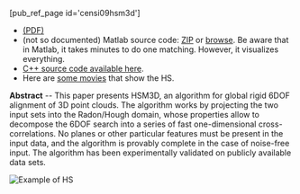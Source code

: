 <!-- 
title: "HSM3D: Feature-Less Global 6DOF Scan-Matching in the Hough/Radon Domain"
Date: 2008-09-13
inMenu: true
orderInfo: -300
PURL: https://purl.org/censi/2008/hsm3d
elinkAttrs:
   :link_text: HSM3D

 -->

[pub_ref_page id='censi09hsm3d']

  - [(PDF)](https://purl.org/censi/research/2009-icra-hsm3d.pdf)
  - (not so documented) Matlab source code: [ZIP] or [browse]. Be aware that in Matlab, it takes minutes
    to do one matching. However, it visualizes everything.
  - [C++ source code available here][cpp].
  - Here are [some movies][movies] that show the HS.

**Abstract** -- This paper presents HSM3D, an algorithm for global rigid
6DOF alignment of 3D point clouds. The algorithm works by
projecting the two input sets into the Radon/Hough domain,
whose properties allow to decompose the 6DOF search into a
series of fast one-dimensional cross-correlations. No
planes or other particular features must be present in the
input data, and the algorithm is provably complete in the
case of noise-free input. The algorithm has been
experimentally validated on publicly available data sets.
	

![Example of HS](https://purl.org/censi/research/2009-icra-hsm3d/hsm3d.png)


[ZIP]: https://purl.org/censi/research/2009-icra-hsm3d/matlab-20080915.zip
[browse]: https://purl.org/censi/research/2009-icra-hsm3d/matlab-20080915/
[movies]: https://purl.org/censi/research/2009-icra-hsm3d/movies.zip
[cpp]: http://robotics.ucmerced.edu/Software

[Stefano Carpin]: http://robotics.ucmerced.edu/